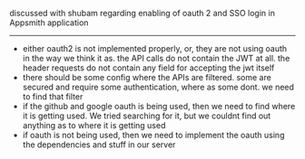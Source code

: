 discussed with shubam regarding enabling of oauth 2 and SSO login in Appsmith application

---
- either oauth2 is not implemented properly, or, they are not using oauth in the way we think it as. the API calls do not contain the JWT at all. the header requests do not contain any field for accepting the jwt itself
- there should be some config where the APIs are filtered. some are secured and require some authentication, where as some dont. we need to find that filter
- if the github and google oauth is being used, then we need to find where it is getting used. We tried searching for it, but we couldnt find out anything as to where it is getting used
- if oauth is not being used, then we need to implement the oauth using the dependencies and stuff in our server
